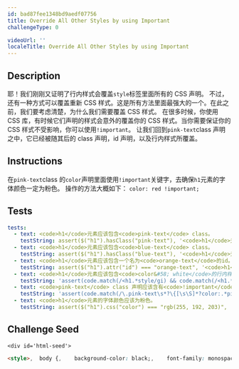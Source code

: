 ```yaml
---
id: bad87fee1348bd9aedf07756
title: Override All Other Styles by using Important
challengeType: 0

videoUrl: ''
localeTitle: Override All Other Styles by using Important
---
```


## Description
<section id='description'>
耶！我们刚刚又证明了行内样式会覆盖<code>style</code>标签里面所有的 CSS 声明。
不过，还有一种方式可以覆盖重新 CSS 样式。这是所有方法里面最强大的一个。在此之前，我们要考虑清楚，为什么我们需要覆盖 CSS 样式。
在很多时候，你使用 CSS 库，有时候它们声明的样式会意外的覆盖你的 CSS 样式。当你需要保证你的 CSS 样式不受影响，你可以使用<code>!important</code>。
让我们回到<code>pink-text</code>class 声明之中，它已经被随其后的 class 声明，id 声明，以及行内样式所覆盖。
</section>

## Instructions
<section id='instructions'>
在<code>pink-text</code>class 的<code>color</code>声明里面使用<code>!important</code>关键字，去确保<code>h1</code>元素的字体颜色一定为粉色。
操作的方法大概如下：
<code>color: red !important;</code>
</section>

## Tests
<section id='tests'>

```yml
tests:
  - text: <code>h1</code>元素应该包含<code>pink-text</code> class。
    testString: assert($("h1").hasClass("pink-text"), '<code>h1</code>元素应该包含<code>pink-text</code> class。');
  - text: <code>h1</code>元素应该包含<code>blue-text</code> class。
    testString: assert($("h1").hasClass("blue-text"), '<code>h1</code>元素应该包含<code>blue-text</code> class。');
  - text: <code>h1</code>元素应该包含一个名为<code>orange-text</code>的id。
    testString: assert($("h1").attr("id") === "orange-text", '<code>h1</code>元素应该包含一个名为<code>orange-text</code>的id。');
  - text: <code>h1</code>元素应该包含<code>color&#58; white</code>的行内样式声明。
    testString: 'assert(code.match(/<h1.*style/gi) && code.match(/<h1.*style.*color\s*?:/gi), "<code>h1</code>元素应该包含<code>color&#58; white</code>的行内样式声明。");'
  - text: <code>pink-text</code> class 声明应该含有<code>!important</code>关键字。
    testString: 'assert(code.match(/\.pink-text\s*?\{[\s\S]*?color:.*pink.*!important\s*;?[^\.]*\}/g), "<code>pink-text</code> class 声明应该含有<code>!important</code>关键字。");'
  - text: <code>h1</code>元素的字体颜色应该为粉色。
    testString: assert($("h1").css("color") === "rgb(255, 192, 203)", '<code>h1</code>元素的字体颜色应该为粉色。');

```

</section>

## Challenge Seed
<section id='challengeSeed'>

    <div id='html-seed'>
```html
<style>,  body {,    background-color: black;,    font-family: monospace;,    color: green;,  },  #orange-text {,    color: orange;,  },  .pink-text {,    color: pink;,  },  .blue-text {,    color: blue;,  },</style>,<h1 id="orange-text" class="pink-text blue-text" style="color: white">Hello World!</h1>
```





</div>





</section>

              